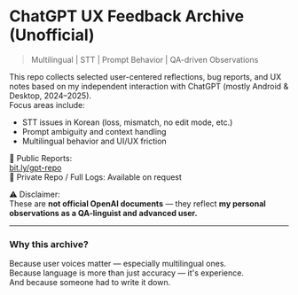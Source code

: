 # ChatGPT UX Feedback Archive (Unofficial)

> Multilingual | STT | Prompt Behavior | QA-driven Observations

This repo collects selected user-centered reflections, bug reports, and UX notes based on my independent interaction with ChatGPT (mostly Android & Desktop, 2024–2025).  
Focus areas include:
- STT issues in Korean (loss, mismatch, no edit mode, etc.)
- Prompt ambiguity and context handling
- Multilingual behavior and UI/UX friction

📁 Public Reports:  
[bit.ly/gpt-repo](https://bit.ly/gpt-repo)  
📁 Private Repo / Full Logs: Available on request

⚠️ Disclaimer:  
These are **not official OpenAI documents** — they reflect **my personal observations as a QA-linguist and advanced user.**

---

### Why this archive?
Because user voices matter — especially multilingual ones.  
Because language is more than just accuracy — it's experience.  
And because someone had to write it down.

